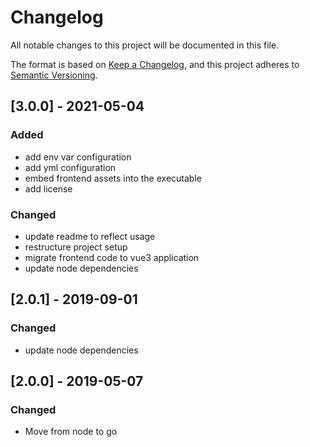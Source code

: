 # Changelog
All notable changes to this project will be documented in this file.

The format is based on [Keep a Changelog](https://keepachangelog.com/en/1.0.0/),
and this project adheres to [Semantic Versioning](https://semver.org/spec/v2.0.0.html).

## [3.0.0] - 2021-05-04

### Added
- add env var configuration
- add yml configuration
- embed frontend assets into the executable
- add license

### Changed
- update readme to reflect usage
- restructure project setup
- migrate frontend code to vue3 application
- update node dependencies

## [2.0.1] - 2019-09-01

### Changed
- update node dependencies

## [2.0.0] - 2019-05-07

### Changed
- Move from node to go
